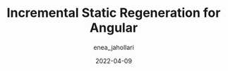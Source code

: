 ---
author: enea_jahollari
date: 2022-04-09
publisher: thepracticaldev
tags:
  - angular
  - static-site-generators
target_url: https://dev.to/eneajaho/incremental-static-regeneration-for-angular-34co
title: Incremental Static Regeneration for Angular
---